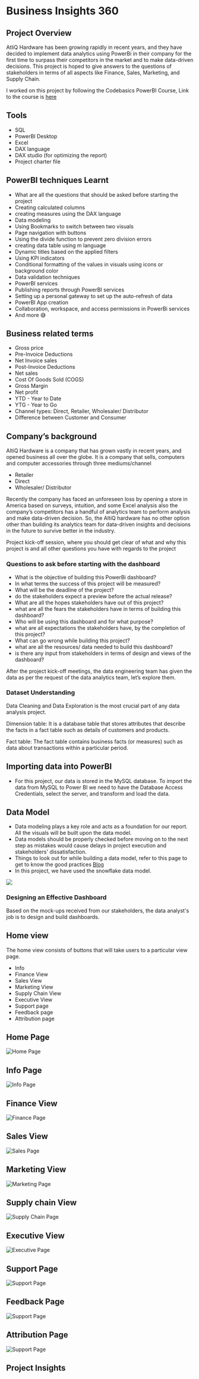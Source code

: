 # Business Insights 360

## Project Overview

AtliQ Hardware has been growing rapidly in recent years, and they have decided to implement data analytics using PowerBi in their company for the first time to surpass their competitors in the market and to make data-driven decisions. This project is hoped to give answers to the questions of stakeholders in terms of all aspects like Finance, Sales, Marketing, and Supply Chain.

I worked on this project by following the Codebasics PowerBI Course, Link to the course is [here](https://codebasics.io/courses/power-bi-data-analysis-with-end-to-end-project)

## Tools

- SQL
- PowerBI Desktop
- Excel
- DAX language
- DAX studio (for optimizing the report)
- Project charter file

## PowerBI techniques Learnt

- What are all the questions that should be asked before starting the project
- Creating calculated columns
- creating measures using the DAX language
- Data modeling
- Using Bookmarks to switch between two visuals
- Page navigation with buttons
- Using the divide function to prevent zero division errors
- creating data table using m language
- Dynamic titles based on the applied filters
- Using KPI indicators
- Conditional formatting of the values in visuals using icons or background color
- Data validation techniques
- PowerBI services
- Publishing reports through PowerBI services
- Setting up a personal gateway to set up the auto-refresh of data
- PowerBI App creation
- Collaboration, workspace, and access permissions in PowerBi services
- And more 😅

## Business related terms

- Gross price
- Pre-Invoice Deductions
- Net Invoice sales
- Post-Invoice Deductions
- Net sales
- Cost Of Goods Sold (COGS) 
- Gross Margin
- Net profit
- YTD - Year to Date
- YTG - Year to Go
- Channel types: Direct, Retailer, Wholesaler/ Distributor
- Difference between Customer and Consumer

## Company’s background

AltiQ Hardware is a company that has grown vastly in recent years, and opened business all over the globe. It is a company that sells, computers and computer accessories through three mediums/channel

- Retailer
- Direct
- Wholesaler/ Distributor

Recently the company has faced an unforeseen loss by opening a store in America based on surveys, intuition, and some Excel analysis also the company’s competitors has a handful of analytics team to perform analysis and make data-driven decision. So, the AltiQ hardware has no other option other than building its analytics team for data-driven insights and decisions in the future to survive better in the industry. 

Project kick-off session, where you should get clear of what and why this project is and all other questions you have with regards to the project

### Questions to ask before starting with the dashboard

- What is the objective of building this PowerBi dashboard?
- In what terms the success of this project will be measured?
- What will be the deadline of the project?
- do the stakeholders expect a preview before the actual release?
- What are all the hopes stakeholders have out of this project?
- what are all the fears the stakeholders have in terms of building this dashboard?
- Who will be using this dashboard and for what purpose?
- what are all expectations the stakeholders have, by the completion of this project?
- What can go wrong while building this project?
- what are all the resources/ data needed to build this dashboard?
- is there any input from stakeholders in terms of design and views of the dashboard?

After the project kick-off meetings, the data engineering team has given the data as per the request of the data analytics team, let’s explore them.

### Dataset Understanding

Data Cleaning and Data Exploration is the most crucial part of any data analysis project.

Dimension table: It is a database table that stores attributes that describe the facts in a fact table such as details of customers and products.

Fact table: The fact table contains business facts (or measures) such as data about transactions within a particular period. 

## Importing data into PowerBI

- For this project, our data is stored in the MySQL database. To import the data from MySQL to Power BI we need to have the Database Access Credentials, select the server, and transform and load the data.

## Data Model

- Data modeling plays a key role and acts as a foundation for our report. All the visuals will be built upon the data model.
- Data models should be properly checked before moving on to the next step as mistakes would cause delays in project execution and stakeholders' dissatisfaction.
- Things to look out for while building a data model, refer to this page to get to know the good practices [Blog](https://addendanalytics.com/blog/data-modelling-best-practices/)
- In this project, we have used the snowflake data model.

<img src="https://github.com/amoghsawant17/Business_Insights_360/blob/main/Views_Snaps/Data_Model.png" class="center">

### Designing an Effective Dashboard

Based on the mock-ups received from our stakeholders, the data analyst's job is to design and build dashboards.

## Home view

The home view consists of buttons that will take users to a particular view page. 

- Info
- Finance View
- Sales View
- Marketing View
- Supply Chain View
- Executive View
- Support page
- Feedback page
- Attribution page

## Home Page
![Home Page](https://github.com/amoghsawant17/Business_Insights_360/blob/main/Views_Snaps/Home_view.png)

## Info Page
![Info Page](https://github.com/amoghsawant17/Business_Insights_360/blob/main/Views_Snaps/Info_tab.png)

## Finance View
![Finance Page](https://github.com/amoghsawant17/Business_Insights_360/blob/main/Views_Snaps/Finance_view.png)

## Sales View
![Sales Page](https://github.com/amoghsawant17/Business_Insights_360/blob/main/Views_Snaps/Sales_view.png)

## Marketing View
![Marketing Page](https://github.com/amoghsawant17/Business_Insights_360/blob/main/Views_Snaps/Marketing_view.png)

## Supply chain View
![Supply Chain Page](https://github.com/amoghsawant17/Business_Insights_360/blob/main/Views_Snaps/Supply_Chain.png)

## Executive View
![Executive Page](https://github.com/amoghsawant17/Business_Insights_360/blob/main/Views_Snaps/Executive_view.png)

## Support Page
![Support Page](https://github.com/amoghsawant17/Business_Insights_360/blob/main/Views_Snaps/Support_tab.png)

## Feedback Page
![Support Page](https://github.com/amoghsawant17/Business_Insights_360/blob/main/Views_Snaps/Feedback_tab.png)

## Attribution Page
![Support Page](https://github.com/amoghsawant17/Business_Insights_360/blob/main/Views_Snaps/snap_attribution.png)


## Project Insights

